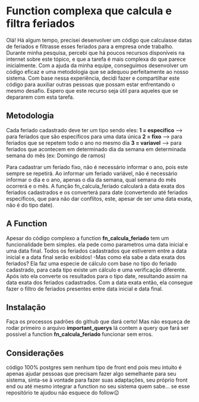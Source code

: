 # Function complexa que calcula e filtra feriados
Olá! Há algum tempo, precisei desenvolver um código que calculasse datas de feriados e filtrasse esses feriados para a empresa onde trabalho. Durante minha pesquisa, percebi que há poucos recursos disponíveis na internet sobre este tópico, e que a tarefa é mais complexa do que parece inicialmente. Com a ajuda da minha equipe, conseguimos desenvolver um código eficaz e uma metodologia que se adequou perfeitamente ao nosso sistema. Com base nessa experiência, decidi fazer e compartilhar este código para auxiliar outras pessoas que possam estar enfrentando o mesmo desafio. Espero que este recurso seja útil para aqueles que se depararem com esta tarefa.

## Metodologia
Cada feriado cadastrado deve ter um tipo sendo eles:
**1 = especifico**  --> para feriados que são específicos para uma data única
**2 = fixo** --> para feriados que se repetem todo o ano no mesmo dia
**3 = variavel** --> para feriados que acontecem em determinado dia da semana em determinada semana do mês (ex: Domingo de ramos)

Para cadastrar um feriado fixo, não é necessário informar o ano, pois este sempre se repetirá. Ao informar um feriado variável, não é necessário informar o dia e o ano, apenas o dia da semana, qual semana do mês ocorrerá e o mês.
A função fn_calcula_feriado calculará a data exata dos feriados cadastrados e os converterá para date (convertendo até feriados específicos, que para não dar conflitos, este, apesar de ser uma data exata, não é do tipo date).

## A Function
Apesar do código complexo a function **fn_calcula_feriado** tem um funcionalidade bem simples. ela pede como parametros uma data inicial e uma data final. Todos os feriados cadastrados que estiverem entre a data inicial e a data final serão exibidos!
 -Mas como ela sabe a data exata dos feriados?
Ela faz uma especie de cálculo com base no tipo do feriado cadastrado, para cada tipo existe um cálculo e uma verificação diferente. Após isto ela converte os resultados para o tipo date, resultando assim na data exata dos feriados cadastrados. Com a data exata então, ela consegue fazer o filtro de feriados presentes entre data inicial e data final.

## Instalação
Faça os processos padrões do github que dará certo!
Mas não esqueça de rodar primeiro o arquivo **important_querys** lá contem a query que fará ser possivel a function **fn_calcula_feriado** funcionar sem erros.

## Considerações
código 100% postgres sem nenhum tipo de front end pois meu intuito é apenas ajudar pessoas que precisam fazer algo semelhante para seu sistema, sinta-se à vontade para fazer suas adaptações, seu próprio front end ou até mesmo integrar a function no seu sistema quem sabe...
se esse repositório te ajudou não esquece do follow😉